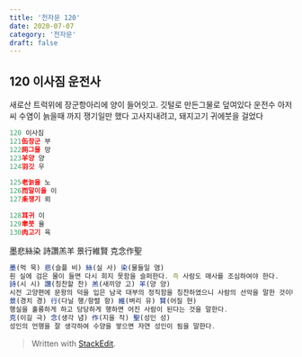 ```yaml
---
title: '천자문 120'
date: 2020-07-07
category: '천자문'
draft: false
---
```


## 120 이사짐 운전사
새로산 트럭위에 장군항아리에 양이 들어잇고. 깃털로 만든그물로 덮여있다
운전수 아저씨 수염이 늙을때 까지 쟁기일만 했다
고사지내려고, 돼지고기 귀에붓을 걸었다 
 ```js
120 이사짐
121缶장군 부
122网그물 망
123羊양 양
124羽깃 우

125老늙을 노
126而말이을 이
127耒쟁기 뢰

128耳귀 이
129聿붓 율
130肉고기 육
```

墨悲絲染  詩讚羔羊
景行維賢  克念作聖
```js
墨(먹 묵) 悲(슬플 비) 絲(실 사) 染(물들일 염)
흰 실에 검은 물이 들면 다시 희지 못함을 슬퍼한다. 즉 사람도 매사를 조심하여야 한다.
詩(시 시) 讚(칭찬할 찬) 羔(새끼양 고) 羊(양 양)
시전 고양편에 문왕의 덕을 입은 남국 대부의 정직함을 칭찬하였으니 사람의 선악을 말한 것이다.
景(경치 경) 行(다닐 행/항렬 항) 維(벼리 유) 賢(어질 현)
행실을 훌륭하게 하고 당당하게 행하면 어진 사람이 된다는 것을 말한다.
克(이길 극) 念(생각 념) 作(지을 작) 聖(성인 성)
성인의 언행을 잘 생각하여 수양을 쌓으면 자연 성인이 됨을 말한다.

```

> Written with [StackEdit](https://stackedit.io/).
<!--stackedit_data:
eyJoaXN0b3J5IjpbLTE0MDU3MDc4MjZdfQ==
-->